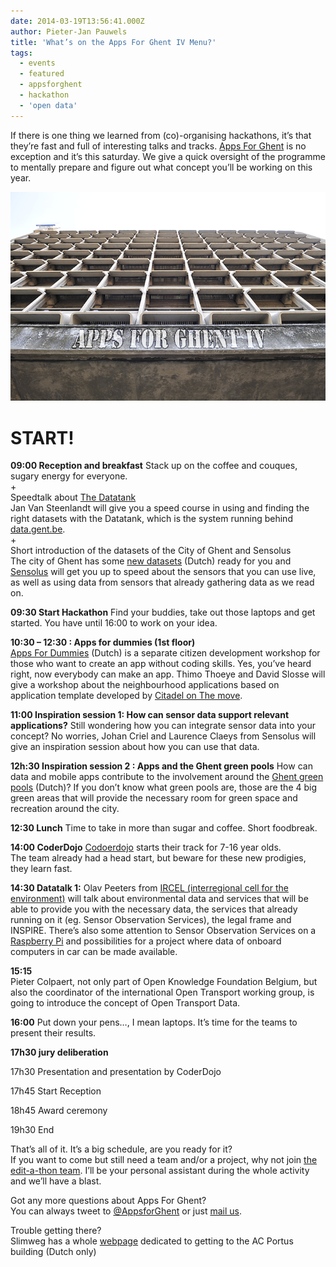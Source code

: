```yaml
---
date: 2014-03-19T13:56:41.000Z
author: Pieter-Jan Pauwels
title: 'What’s on the Apps For Ghent IV Menu?'
tags:
  - events
  - featured
  - appsforghent
  - hackathon
  - 'open data'
---
```


If there is one thing we learned from (co)-organising hackathons, it’s that they’re fast and full of interesting talks and tracks. [Apps For Ghent](http://appsforghent.be/) is no exception and it’s this saturday. We give a quick oversight of the programme to mentally prepare and figure out what concept you’ll be working on this year.

![appsforghentbp](appsforghentbp.png)

# START!

**09:00 Reception and breakfast** Stack up on the coffee and couques, sugary energy for everyone.  
\+  
Speedtalk about [The Datatank](http://thedatatank.com/)  
Jan Van Steenlandt will give you a speed course in using and finding the right datasets with the Datatank, which is the system running behind [data.gent.be](http://data.gent.be/).  
\+  
Short introduction of the datasets of the City of Ghent and Sensolus  
The city of Ghent has some [new datasets](http://appsforghent.be/2014/03/17/data-voor-een-duurzaam-gent-verslag-van-de-datadive/) (Dutch) ready for you and [Sensolus](http://www.sensolus.com/) will get you up to speed about the sensors that you can use live, as well as using data from sensors that already gathering data as we read on.

**09:30 Start Hackathon** Find your buddies, take out those laptops and get started. You have until 16:00 to work on your idea.

**10:30 – 12:30 : Apps for dummies (1st floor)**  
[ Apps For Dummies](http://appsforghent.be/2014/02/26/workshop-apps-4-dummies/) (Dutch) is a separate citizen development workshop for those who want to create an app without coding skills. Yes, you’ve heard right, now everybody can make an app. Thimo Thoeye and David Slosse will give a workshop about the neighbourhood applications based on application template developed by [Citadel on The move](http://www.citadelonthemove.eu/).

**11:00 Inspiration session 1: How can sensor data support relevant applications?** Still wondering how you can integrate sensor data into your concept? No worries, Johan Criel and Laurence Claeys from Sensolus will give an inspiration session about how you can use that data.

**12h:30 Inspiration session 2 : Apps and the Ghent green pools** How can data and mobile apps contribute to the involvement around the [Ghent green pools](http://www.gent.be/docs/Departement%20Milieu,%20Groen%20en%20Gezondheid/Groendienst/Groenpolen_Gent.pdf) (Dutch)? If you don’t know what green pools are, those are the 4 big green areas that will provide the necessary room for green space and recreation around the city.

**12:30 Lunch** Time to take in more than sugar and coffee. Short foodbreak.

**14:00 CoderDojo** [Codoerdojo](http://www.coderdojobelgium.be/) starts their track for 7-16 year olds.  
The team already had a head start, but beware for these new prodigies, they learn fast.

**14:30 Datatalk 1:** Olav Peeters from [IRCEL (interregional cell for the environment)](http://www.irceline.be/) will talk about environmental data and services that will be able to provide you with the necessary data, the services that already running on it (eg. Sensor Observation Services), the legal frame and INSPIRE. There’s also some attention to Sensor Observation Services on a [Raspberry Pi](http://www.raspberrypi.org/) and possibilities for a project where data of onboard computers in car can be made available.

**15:15**  
Pieter Colpaert, not only part of Open Knowledge Foundation Belgium, but also the coordinator of the international Open Transport working group, is going to introduce the concept of Open Transport Data.

**16:00** Put down your pens…, I mean laptops. It’s time for the teams to present their results.

**17h30 jury deliberation**

17h30 Presentation and presentation by CoderDojo

17h45 Start Reception

18h45 Award ceremony

19h30 End

That’s all of it. It’s a big schedule, are you ready for it?  
If you want to come but still need a team and/or a project, why not join [the edit-a-thon team](http://openbelgium.be/2014/03/time-for-an-edit-a-thon/). I’ll be your personal assistant during the whole activity and we’ll have a blast.

Got any more questions about Apps For Ghent?  
You can always tweet to [@AppsforGhent](https://twitter.com/appsforghent) or just [mail us](mailto:pieter-jan.pauwels@okfn.org).

Trouble getting there?  
Slimweg has a whole [webpage](http://www.slimweg.be/toplocaties/ac_portus.htm) dedicated to getting to the AC Portus building (Dutch only)
